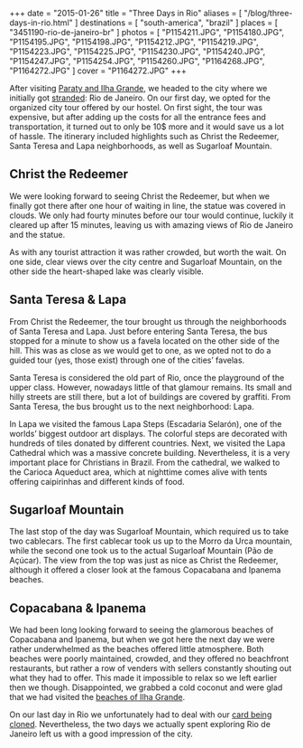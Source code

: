 +++
date    = "2015-01-26"
title   = "Three Days in Rio"
aliases = [ "/blog/three-days-in-rio.html" ]
destinations = [ "south-america", "brazil" ]
places  = [ "3451190-rio-de-janeiro-br" ]
photos  = [
  "P1154211.JPG", "P1154180.JPG", "P1154195.JPG", "P1154198.JPG", "P1154212.JPG",
  "P1154219.JPG", "P1154223.JPG", "P1154225.JPG", "P1154230.JPG", "P1154240.JPG",
  "P1154247.JPG", "P1154254.JPG", "P1154260.JPG", "P1164268.JPG", "P1164272.JPG"
]
cover = "P1164272.JPG"
+++

After visiting [Paraty and Ilha Grande](/blog/brazils-costa-verde.html), we headed to the city where we initially got [stranded](/blog/a-week-of-problems.html): Rio de Janeiro. On our first day, we opted for the organized city tour offered by our hostel. On first sight, the tour was expensive, but after adding up the costs for all the entrance fees and transportation, it turned out to only be 10$ more and it would save us a lot of hassle. The itinerary included highlights such as Christ the Redeemer, Santa Teresa and Lapa neighborhoods, as well as Sugarloaf Mountain.
<!--more-->
## Christ the Redeemer
We were looking forward to seeing Christ the Redeemer, but when we finally got there after one hour of waiting in line, the statue was covered in clouds. We only had fourty minutes before our tour would continue, luckily it cleared up after 15 minutes, leaving us with amazing views of Rio de Janeiro and the statue.

As with any tourist attraction it was rather crowded, but worth the wait. On one side, clear views over the city centre and Sugarloaf Mountain, on the other side the heart-shaped lake was clearly visible.

## Santa Teresa & Lapa
From Christ the Redeemer, the tour brought us through the neighborhoods of Santa Teresa and Lapa. Just before entering Santa Teresa, the bus stopped for a minute to show us a favela located on the other side of the hill. This was as close as we would get to one, as we opted not to do a guided tour (yes, those exist) through one of the cities’ favelas.

Santa Teresa is considered the old part of Rio, once the playground of the upper class. However, nowadays little of that glamour remains. Its small and hilly streets are still there, but a lot of buildings are covered by graffiti. From Santa Teresa, the bus brought us to the next neighborhood: Lapa.

In Lapa we visited the famous Lapa Steps (Escadaria Selarón), one of the worlds’ biggest outdoor art displays. The colorful steps are decorated with hundreds of tiles donated by different countries. Next, we visited the Lapa Cathedral which was a massive concrete building. Nevertheless, it is a very important place for Christians in Brazil. From the cathedral, we walked to the Carioca Aqueduct area, which at nighttime comes alive with tents offering caipirinhas and different kinds of food.

## Sugarloaf Mountain
The last stop of the day was Sugarloaf Mountain, which required us to take two cablecars. The first cablecar took us up to the Morro da Urca mountain, while the second one took us to the actual Sugarloaf Mountain (Pão de Açúcar). The view from the top was just as nice as Christ the Redeemer, although it offered a closer look at the famous Copacabana and Ipanema beaches.

## Copacabana & Ipanema
We had been long looking forward to seeing the glamorous beaches of Copacabana and Ipanema, but when we got here the next day we were rather underwhelmed as the beaches offered little atmosphere. Both beaches were poorly maintained, crowded, and they offered no beachfront restaurants, but rather a row of venders with sellers constantly shouting out what they had to offer. This made it impossible to relax so we left earlier then we though. Disappointed, we grabbed a cold coconut and were glad that we had visited the [beaches of Ilha Grande](/blog/brazils-costa-verde.html).

On our last day in Rio we unfortunately had to deal with our [card being cloned](/blog/a-week-of-problems.html). Nevertheless, the two days we actually spent exploring Rio de Janeiro left us with a good impression of the city.
